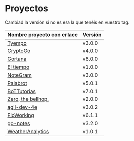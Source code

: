 # Proyectos

Cambiad la versión si no es esa la que tenéis en vuestro tag.

| Nombre proyecto con enlace                                       | Versión |
|------------------------------------------------------------------|---------|
| [Tyempo](https://github.com/Phyton-es-mi-typo/tyempo)                   | v3.0.0  |
| [CryptoGo](https://github.com/CriptoInfo/CryptoGo)                      | v4.0.0  |
| [Gortana](https://github.com/Pibes-GRX/Gortana)                        | v6.0.0  |
| [El tiempo](https://github.com/tddgrupo4/TDD-Grupo-4)            | v1.0.0  |
| [NoteGram](https://github.com/NoteGramBot/NoteGram)                   | v3.0.0  |
| [Palabrot](https://github.com/ScalaBot-Team/PalaBrot)                 | v5.0.1  |
| [BoTTutorias](https://github.com/BoTTuros/BoTTutorias)                | v7.0.1  |
|    [Zero, the bellhop.](https://github.com/monium/zero)                | v2.0.0  |
|    [agil-dev-4e](https://github.com/Kobedinho/agil-dev-4e)                | v3.0.2  |
|    [FloWorking](https://github.com/PalomitaTeam/FloWorking)              | v6.1.1  |
|    [go-notes](https://github.com/Golang-EC/go-notes)                     | v3.2.0  |
| [WeatherAnalytics](https://github.com/crislinfrajo/WeatherAnalytics)     | v1.0.1  | 
